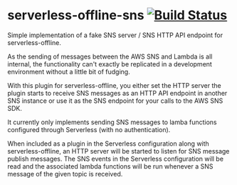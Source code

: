 serverless-offline-sns [![Build Status](https://travis-ci.org/rockabox/serverless-offline-sns.svg?branch=master)](https://travis-ci.org/rockabox/serverless-offline-sns)
==================
Simple implementation of a fake SNS server / SNS HTTP API endpoint for
serverless-offline.

As the sending of messages between the AWS SNS and Lambda is all internal, the
functionality can't exactly be replicated in a development environment without
a little bit of fudging.

With this plugin for serverless-offline, you either set the HTTP server the
plugin starts to receive SNS messages as an HTTP API endpoint in another SNS
instance or use it as the SNS endpoint for your calls to the AWS SNS SDK.

It currently only implements sending SNS messages to lamba functions configured
through Serverless (with no authentication).

When included as a plugin in the Serverless configuration along with
serverless-offline, an HTTP server will be started to listen for SNS message
publish messages. The SNS events in the Serverless configuration will be read
and the associated lambda functions will be run whenever a SNS message of the
given topic is received.

